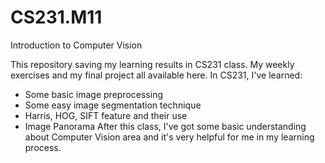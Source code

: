 # CS231.M11
Introduction to Computer Vision

This repository saving my learning results in CS231 class. My weekly exercises and my final project all available here. 
In CS231, I've learned:
* Some basic image preprocessing
* Some easy image segmentation technique
* Harris, HOG, SIFT feature and their use
* Image Panorama
After this class, I've got some basic understanding about Computer Vision area and it's very helpful for me in my learning process.
